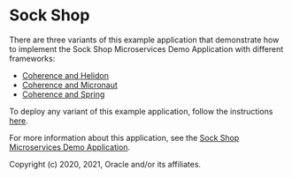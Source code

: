 # Sock Shop

There are three variants of this example application that demonstrate how to 
implement the Sock Shop Microservices Demo Application with different frameworks:

* [Coherence and Helidon](https://github.com/oracle/coherence-helidon-sockshop-sample)
* [Coherence and Micronaut](https://github.com/oracle/coherence-micronaut-sockshop-sample)
* [Coherence and Spring](https://github.com/oracle/coherence-spring-sockshop-sample)

To deploy any variant of this example application, follow the instructions [here](https://verrazzano.io/docs/samples/sock-shop/).

For more information about this application, see the [Sock Shop Microservices Demo Application](https://microservices-demo.github.io/).

Copyright (c) 2020, 2021, Oracle and/or its affiliates.
